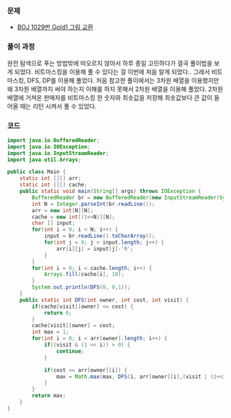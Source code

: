 ### 문제

- [BOJ 1029번 Gold1 그림 교환](https://www.acmicpc.net/problem/1029)

### 풀이 과정

완전 탐색으로 푸는 방법밖에 떠오르지 않아서 하루 종일 고민하다가 결국 풀이법을 보게 되었다. 비트마스킹을 이용해 풀 수 있다는 걸 이번에 처음 알게 되었다.. 그래서 비트마스킹, DFS, DP를 이용해 풀었다. 처음 참고한 풀이에서는 3차원 배열을 이용했지만 왜 3차원 배열까지 써야 하는지 이해를 하지 못해서 2차원 배열을 이용해 풀었다. 2차원 배열에 거쳐온 판매자를 비트마스킹 한 숫자와 최솟값을 저장해 최솟값보다 큰 값이 들어올 때는 리턴 시켜서 풀 수 있었다.

### 코드

```java
import java.io.BufferedReader;
import java.io.IOException;
import java.io.InputStreamReader;
import java.util.Arrays;

public class Main {
    static int [][] arr;
    static int [][] cache;
    public static void main(String[] args) throws IOException {
        BufferedReader br = new BufferedReader(new InputStreamReader(System.in));
        int N = Integer.parseInt(br.readLine());
        arr = new int[N][N];
        cache = new int[(1<<N)][N];
        char [] input;
        for(int i = 0; i < N; i++) {
            input = br.readLine().toCharArray();
            for(int j = 0; j < input.length; j++) {
                arr[i][j] = input[j]-'0';
            }
        }
        for(int i = 0; i < cache.length; i++) {
            Arrays.fill(cache[i], 10);
        }
        System.out.println(DFS(0, 0,1));
    }
    public static int DFS(int owner, int cost, int visit) {
        if(cache[visit][owner] <= cost) {
            return 0;
        }
        cache[visit][owner] = cost;
        int max = 1;
        for(int i = 0; i < arr[owner].length; i++) {
            if((visit & (1 << i)) > 0) {
                continue;
            }

            if(cost <= arr[owner][i]) {
                max = Math.max(max, DFS(i, arr[owner][i],(visit | (1<<i)))+1);
            }
        }
        return max;
    }
}
```

